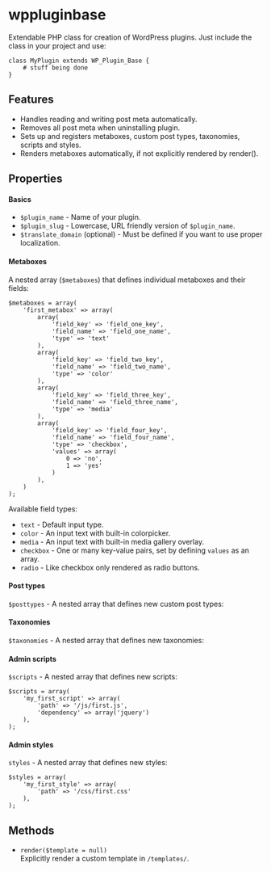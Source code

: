 wppluginbase
============

Extendable PHP class for creation of WordPress plugins. Just include the class in your project and use:

	class MyPlugin extends WP_Plugin_Base {
		# stuff being done
	}

## Features

* Handles reading and writing post meta automatically.
* Removes all post meta when uninstalling plugin.
* Sets up and registers metaboxes, custom post types, taxonomies, scripts and styles.
* Renders metaboxes automatically, if not explicitly rendered by render().

## Properties

#### Basics

* `$plugin_name` - Name of your plugin.
* `$plugin_slug` - Lowercase, URL friendly version of `$plugin_name`.
* `$translate_domain` (optional) - Must be defined if you want to use proper localization.

#### Metaboxes

A nested array (`$metaboxes`) that defines individual metaboxes and their fields:

	$metaboxes = array(
		'first_metabox' => array(
			array(
				'field_key' => 'field_one_key',
				'field_name' => 'field_one_name',
				'type' => 'text'
			),
			array(
				'field_key' => 'field_two_key', 
				'field_name' => 'field_two_name', 
				'type' => 'color'
			),
			array(
				'field_key' => 'field_three_key', 
				'field_name' => 'field_three_name', 
				'type' => 'media'
			),
			array(
				'field_key' => 'field_four_key', 
				'field_name' => 'field_four_name', 
				'type' => 'checkbox', 
				'values' => array(
					0 => 'no',
					1 => 'yes'
				)
			),
		)
	);

Available field types:
* `text` - Default input type.
* `color` - An input text with built-in colorpicker.
* `media` - An input text with built-in media gallery overlay.
* `checkbox` - One or many key-value pairs, set by defining `values` as an array.
* `radio` - Like checkbox only rendered as radio buttons.
	
#### Post types

`$posttypes` - A nested array that defines new custom post types:

#### Taxonomies

`$taxonomies` - A nested array that defines new taxonomies:

#### Admin scripts

`$scripts` - A nested array that defines new scripts:

	$scripts = array(
		'my_first_script' => array(
			'path' => '/js/first.js',
			'dependency' => array('jquery')
		),
	);

#### Admin styles

`styles` - A nested array that defines new styles:

	$styles = array(
		'my_first_style' => array(
			'path' => '/css/first.css'
		),
	);

## Methods

* `render($template = null)`<br>
Explicitly render a custom template in `/templates/`.
